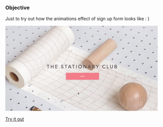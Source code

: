 ### Objective
Just to try out how the animations effect of sign up form looks like : )

![Demo](https://github.com/mrredbit/daily-ui-001-sign-up/raw/master/demo.gif)

[Try it out](https://mrredbit.github.io/daily-ui-001-sign-up/)
